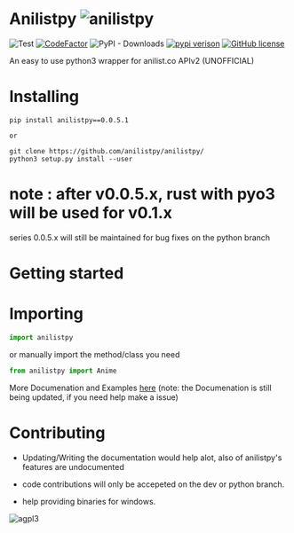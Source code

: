 # Anilistpy ![anilistpy](https://avatars3.githubusercontent.com/u/75199724?s=30&v=4)

![Test](https://github.com/anilistpy/anilistpy/workflows/Test/badge.svg)
[![CodeFactor](https://www.codefactor.io/repository/github/anilistpy/anilistpy/badge)](https://www.codefactor.io/repository/github/anilistpy/anilistpy)
![PyPI - Downloads](https://img.shields.io/pypi/dm/anilistpy)
[![pypi verison](https://img.shields.io/pypi/v/anilistpy.svg)](https://pypi.org/project/anilistpy/)
[![GitHub license](https://img.shields.io/github/license/anilistpy/anilistpy)](https://github.com/anilistpy/anilistpy/blob/master/license)

An easy to use python3 wrapper for anilist.co APIv2 (UNOFFICIAL)

# Installing

```
pip install anilistpy==0.0.5.1

or

git clone https://github.com/anilistpy/anilistpy/
python3 setup.py install --user
```

# note : after v0.0.5.x, rust with pyo3 will be used for v0.1.x

series 0.0.5.x will still be maintained for bug fixes on the python branch

# Getting started

# Importing

```py
import anilistpy
```

or manually import the method/class you need
```py
from anilistpy import Anime
```
 
More Documenation and Examples [here](https://anilistpy.github.io/)
(note: the Documenation is still being updated, if you need help make a issue)

# Contributing

- Updating/Writing the documentation would help alot, also of anilistpy's features are undocumented

- code contributions will only be accepeted on the dev or python branch.

- help providing binaries for windows.

![agpl3](https://upload.wikimedia.org/wikipedia/commons/thumb/0/06/AGPLv3_Logo.svg/200px-AGPLv3_Logo.svg.png)
